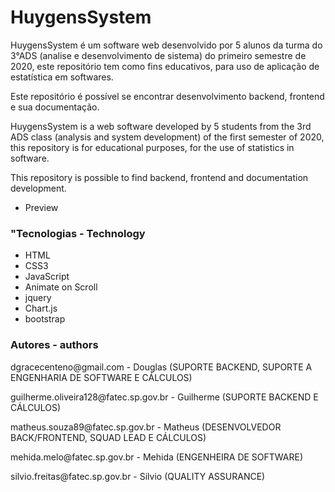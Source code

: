 <h1>HuygensSystem</h1>

<p>
HuygensSystem é um software web desenvolvido por 5 alunos da turma do 3°ADS (analise e desenvolvimento de sistema) do primeiro semestre de 2020, este repositório tem como fins educativos, para uso de aplicação de estatística em softwares.
</p>
<p>
Este repositório é possível se encontrar desenvolvimento backend, frontend e sua documentação.
</p>

<p>
HuygensSystem is a web software developed by 5 students from the 3rd ADS class (analysis and system development) of the first semester of 2020, this repository is for educational purposes, for the use of statistics in software.
</p>
<p>
This repository is possible to find backend, frontend and documentation development.
</p>

<ul>
    <li>
    <a helf = https://matheussouza89.github.io/HuygensSystem> Preview </a>
    </li>
</ul>

<h3>
    "Tecnologias - Technology
</h3>

<ul>
    <li><a helf = https://developer.mozilla.org/pt-BR/docs/Web/HTML> HTML </a></li>
    <li><a helf = https://developer.mozilla.org/pt-BR/docs/Archive/CSS3> CSS3 </a></li>
    <li><a helf = https://developer.mozilla.org/pt-BR/docs/Web/JavaScript> JavaScript </a></li>
    <li><a helf = https://michalsnik.github.io/aos> Animate on Scroll </a></li>
    <li><a helf = https://jquery.com> jquery </a> </li>
    <li><a helf = https://www.chartjs.org> Chart.js </a> </li>
    <li><a helf = https://getbootstrap.com.br> bootstrap </a> </li>
</ul>
<h3> Autores - authors</h3>

<p>dgracecenteno@gmail.com - Douglas (SUPORTE BACKEND, SUPORTE A ENGENHARIA DE SOFTWARE E CÁLCULOS)</p>
<p>guilherme.oliveira128@fatec.sp.gov.br - Guilherme (SUPORTE BACKEND E CÁLCULOS)</p>
<p>matheus.souza89@fatec.sp.gov.br - Matheus (DESENVOLVEDOR BACK/FRONTEND, SQUAD LEAD E CÁLCULOS)</p>
<p>mehida.melo@fatec.sp.gov.br - Mehida (ENGENHEIRA DE SOFTWARE)</p>
<p>silvio.freitas@fatec.sp.gov.br - Silvio (QUALITY ASSURANCE)</p>

